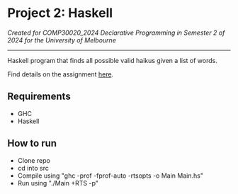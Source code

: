 # Project 2: Haskell

*Created for COMP30020_2024 Declarative Programming in Semester 2 of 2024 for the University of Melbourne*

---

Haskell program that finds all possible valid haikus given a list of words.

Find details on the assignment [here](assignment_details.md).

## Requirements

- GHC
- Haskell

## How to run

- Clone repo
- cd into src
- Compile using "ghc -prof -fprof-auto -rtsopts -o Main Main.hs"
- Run using "./Main +RTS -p"
